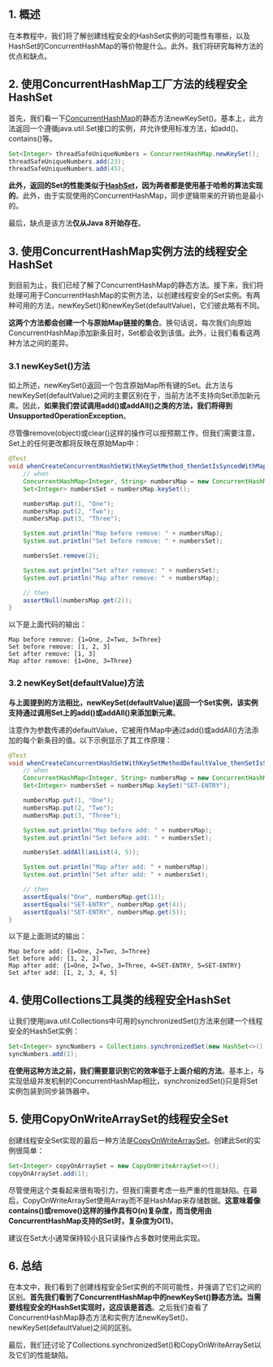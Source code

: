 ## 1. 概述

在本教程中，我们将了解创建线程安全的HashSet实例的可能性有哪些，以及HashSet的ConcurrentHashMap的等价物是什么。此外，我们将研究每种方法的优点和缺点。

## 2. 使用ConcurrentHashMap工厂方法的线程安全HashSet

首先，我们看一下[ConcurrentHashMap](https://www.baeldung.com/java-concurrent-map)的静态方法newKeySet()。基本上，此方法返回一个遵循java.util.Set接口的实例，并允许使用标准方法，如add()、contains()等。

```java
Set<Integer> threadSafeUniqueNumbers = ConcurrentHashMap.newKeySet();
threadSafeUniqueNumbers.add(23);
threadSafeUniqueNumbers.add(45);
```

**此外，返回的Set的性能类似于[HashSet](https://www.baeldung.com/java-hashset)，因为两者都是使用基于哈希的算法实现的**。此外，由于实现使用的ConcurrentHashMap，同步逻辑带来的开销也是最小的。

最后，缺点是该方法**仅从Java 8开始存在**。

## 3. 使用ConcurrentHashMap实例方法的线程安全HashSet

到目前为止，我们已经了解了ConcurrentHashMap的静态方法。接下来，我们将处理可用于ConcurrentHashMap的实例方法，以创建线程安全的Set实例。有两种可用的方法，newKeySet()和newKeySet(defaultValue)，它们彼此略有不同。

**这两个方法都会创建一个与原始Map链接的集合**。换句话说，每次我们向原始ConcurrentHashMap添加新条目时，Set都会收到该值。此外，让我们看看这两种方法之间的差异。

### 3.1 newKeySet()方法

如上所述，newKeySet()返回一个包含原始Map所有键的Set。此方法与newKeySet(defaultValue)之间的主要区别在于，当前方法不支持向Set添加新元素。因此，**如果我们尝试调用add()或addAll()之类的方法，我们将得到UnsupportedOperationException**。

尽管像remove(object)或clear()这样的操作可以按预期工作，但我们需要注意，Set上的任何更改都将反映在原始Map中：

```java
@Test
void whenCreateConcurrentHashSetWithKeySetMethod_thenSetIsSyncedWithMapped() {
    // when
    ConcurrentHashMap<Integer, String> numbersMap = new ConcurrentHashMap<>();
    Set<Integer> numbersSet = numbersMap.keySet();

    numbersMap.put(1, "One");
    numbersMap.put(2, "Two");
    numbersMap.put(3, "Three");

    System.out.println("Map before remove: " + numbersMap);
    System.out.println("Set before remove: " + numbersSet);

    numbersSet.remove(2);

    System.out.println("Set after remove: " + numbersSet);
    System.out.println("Map after remove: " + numbersMap);

    // then
    assertNull(numbersMap.get(2));
}
```

以下是上面代码的输出：

```shell
Map before remove: {1=One, 2=Two, 3=Three}
Set before remove: [1, 2, 3]
Set after remove: [1, 3]
Map after remove: {1=One, 3=Three}
```

### 3.2 newKeySet(defaultValue)方法

**与上面提到的方法相比，newKeySet(defaultValue)返回一个Set实例，该实例支持通过调用Set上的add()或addAll()来添加新元素**。

注意作为参数传递的defaultValue，它被用作Map中通过add()或addAll()方法添加的每个新条目的值。以下示例显示了其工作原理：

```java
@Test
void whenCreateConcurrentHashSetWithKeySetMethodDefaultValue_thenSetIsSyncedWithMapped() {
    // when
    ConcurrentHashMap<Integer, String> numbersMap = new ConcurrentHashMap<>();
    Set<Integer> numbersSet = numbersMap.keySet("SET-ENTRY");

    numbersMap.put(1, "One");
    numbersMap.put(2, "Two");
    numbersMap.put(3, "Three");

    System.out.println("Map before add: " + numbersMap);
    System.out.println("Set before add: " + numbersSet);

    numbersSet.addAll(asList(4, 5));

    System.out.println("Map after add: " + numbersMap);
    System.out.println("Set after add: " + numbersSet);

    // then
    assertEquals("One", numbersMap.get(1));
    assertEquals("SET-ENTRY", numbersMap.get(4));
    assertEquals("SET-ENTRY", numbersMap.get(5));
}
```

以下是上面测试的输出：

```shell
Map before add: {1=One, 2=Two, 3=Three}
Set before add: [1, 2, 3]
Map after add: {1=One, 2=Two, 3=Three, 4=SET-ENTRY, 5=SET-ENTRY}
Set after add: [1, 2, 3, 4, 5]
```

## 4. 使用Collections工具类的线程安全HashSet

让我们使用java.util.Collections中可用的synchronizedSet()方法来创建一个线程安全的HashSet实例：

```java
Set<Integer> syncNumbers = Collections.synchronizedSet(new HashSet<>());
syncNumbers.add(1);
```

**在使用这种方法之前，我们需要意识到它的效率低于上面介绍的方法**。基本上，与实现低级并发机制的ConcurrentHashMap相比，synchronizedSet()只是将Set实例包装到同步装饰器中。

## 5. 使用CopyOnWriteArraySet的线程安全Set

创建线程安全Set实现的最后一种方法是[CopyOnWriteArraySet](https://www.baeldung.com/java-copy-on-write-arraylist)。创建此Set的实例很简单：

```java
Set<Integer> copyOnArraySet = new CopyOnWriteArraySet<>();
copyOnArraySet.add(1);
```

尽管使用这个类看起来很有吸引力，但我们需要考虑一些严重的性能缺陷。在幕后，CopyOnWriteArraySet使用Array而不是HashMap来存储数据。**这意味着像contains()或remove()这样的操作具有O(n)复杂度，而当使用由ConcurrentHashMap支持的Set时，复杂度为O(1)**。

建议在Set大小通常保持较小且只读操作占多数时使用此实现。

## 6. 总结

在本文中，我们看到了创建线程安全Set实例的不同可能性，并强调了它们之间的区别。**首先我们看到了ConcurrentHashMap中的newKeySet()静态方法。当需要线程安全的HashSet实现时，这应该是首选**。之后我们查看了ConcurrentHashMap静态方法和实例方法newKeySet()、newKeySet(defaultValue)之间的区别。

最后，我们还讨论了Collections.synchronizedSet()和CopyOnWriteArraySet以及它们的性能缺陷。